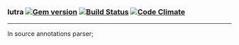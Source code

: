 ### lutra [![Gem version](https://badge.fury.io/rb/lutra.png)](https://rubygems.org/gems/lutra) [![Build Status](https://secure.travis-ci.org/artemeff/lutra.png)](https://travis-ci.org/artemeff/lutra) [![Code Climate](https://codeclimate.com/github/artemeff/lutra.png)](https://codeclimate.com/github/artemeff/lutra)

---

In source annotations parser;
